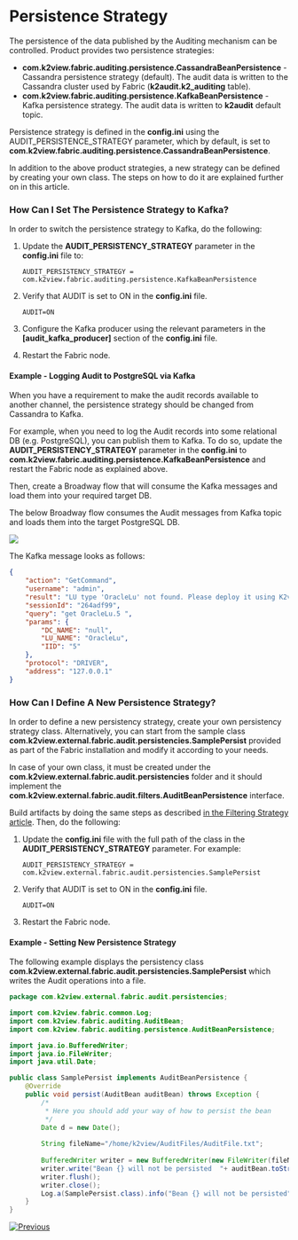 <studio>

# Persistence Strategy

The persistence of the data published by the Auditing mechanism can be controlled. Product provides two persistence strategies:

* **com.k2view.fabric.auditing.persistence.CassandraBeanPersistence** - Cassandra persistence strategy (default). The audit data is written to the Cassandra cluster used by Fabric (**k2audit.k2_auditing** table). 
* **com.k2view.fabric.auditing.persistence.KafkaBeanPersistence** - Kafka persistence strategy. The audit data is written to **k2audit** default topic.

Persistence strategy is defined in the **config.ini** using the AUDIT_PERSISTENCE_STRATEGY parameter, which by default, is set to **com.k2view.fabric.auditing.persistence.CassandraBeanPersistence**.

In addition to the above product strategies, a new strategy can be defined by creating your own class. The steps on how to do it are explained further on in this article.

### How Can I Set The Persistence Strategy to Kafka?

In order to switch the persistence strategy to Kafka, do the following:

1. Update the  **AUDIT_PERSISTENCY_STRATEGY** parameter in the **config.ini** file to: 

   ~~~
   AUDIT_PERSISTENCY_STRATEGY = com.k2view.fabric.auditing.persistence.KafkaBeanPersistence
   ~~~

2. Verify that AUDIT is set to ON in the **config.ini** file.

   ~~~
   AUDIT=ON
   ~~~

3. Configure the Kafka producer using the relevant parameters in the **[audit_kafka_producer]** section of the **config.ini** file.

4. Restart the Fabric node.

#### Example - Logging Audit to PostgreSQL via Kafka

When you have a requirement to make the audit records available to another channel, the persistence strategy should be changed from Cassandra to Kafka. 

For example, when you need to log the Audit records into some relational DB (e.g. PostgreSQL), you can publish them to Kafka. To do so, update the **AUDIT_PERSISTENCY_STRATEGY** parameter in the **config.ini** to **com.k2view.fabric.auditing.persistence.KafkaBeanPersistence** and restart the Fabric node as explained above.

Then, create a Broadway flow that will consume the Kafka messages and load them into your required target DB. 

The below Broadway flow consumes the Audit messages from Kafka topic and loads them into the target PostgreSQL DB.

![](images/03_kafka_persistance.png)

The Kafka message looks as follows:

~~~json
{
	"action": "GetCommand",
	"username": "admin",
	"result": "LU type 'OracleLu' not found. Please deploy it using K2view Fabric Studio",
	"sessionId": "264adf99",
	"query": "get OracleLu.5 ",
	"params": {
		"DC_NAME": "null",
		"LU_NAME": "OracleLu",
		"IID": "5"
	},
	"protocol": "DRIVER",
	"address": "127.0.0.1"
}
~~~



### How Can I Define A New Persistence Strategy?

In order to define a new persistency strategy, create your own persistency strategy class. Alternatively, you can start from the sample class **com.k2view.external.fabric.audit.persistencies.SamplePersist** provided as part of the Fabric installation and modify it according to your needs. 

In case of your own class, it must be created under the **com.k2view.external.fabric.audit.persistencies** folder and it should implement the **com.k2view.external.fabric.audit.filters.AuditBeanPersistence** interface. 

Build artifacts by doing the same steps as described [in the Filtering Strategy article](02_filtering_strategy.md). Then, do the following:

1. Update the **config.ini** file with the full path of the class in the  **AUDIT_PERSISTENCY_STRATEGY** parameter. For example:

   ~~~
   AUDIT_PERSISTENCY_STRATEGY = com.k2view.external.fabric.audit.persistencies.SamplePersist
   ~~~

2. Verify that AUDIT is set to ON in the **config.ini** file.

   ~~~
   AUDIT=ON
   ~~~

3. Restart the Fabric node.

#### Example - Setting New Persistence Strategy

The following example displays the persistency class **com.k2view.external.fabric.audit.persistencies.SamplePersist** which writes the Audit operations into a file.

~~~java
package com.k2view.external.fabric.audit.persistencies;

import com.k2view.fabric.common.Log;
import com.k2view.fabric.auditing.AuditBean;
import com.k2view.fabric.auditing.persistence.AuditBeanPersistence;

import java.io.BufferedWriter;
import java.io.FileWriter;
import java.util.Date;

public class SamplePersist implements AuditBeanPersistence {
    @Override
    public void persist(AuditBean auditBean) throws Exception {
        /*
         * Here you should add your way of how to persist the bean
         */
        Date d = new Date();
        
        String fileName="/home/k2view/AuditFiles/AuditFile.txt";
        
        BufferedWriter writer = new BufferedWriter(new FileWriter(fileName, true));
        writer.write("Bean {} will not be persisted  "+ auditBean.toString());
        writer.flush();
        writer.close();
        Log.a(SamplePersist.class).info("Bean {} will not be persisted", auditBean.toString());
    }
}

~~~



[![Previous](/articles/images/Previous.png)](02_filtering_strategy.md)

</studio>
